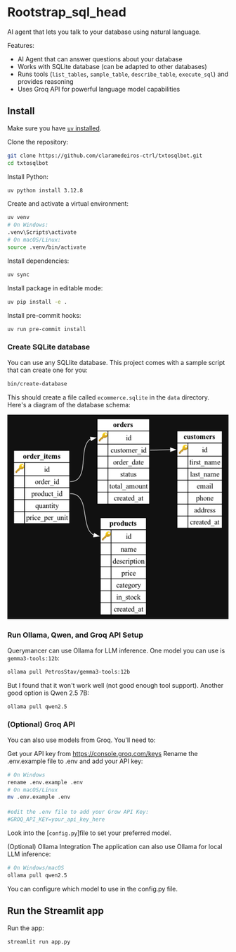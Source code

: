 # Rootstrap_sql_head

AI agent that lets you talk to your database using natural language.

Features:

- AI Agent that can answer questions about your database
- Works with SQLite database (can be adapted to other databases)
- Runs tools (`list_tables`, `sample_table`, `describe_table`, `execute_sql`) and provides reasoning
- Uses Groq API for powerful language model capabilities

## Install

Make sure you have [`uv` installed](https://docs.astral.sh/uv/getting-started/installation/).

Clone the repository:

```bash
git clone https://github.com/claramedeiros-ctrl/txtosqlbot.git
cd txtosqlbot
```

Install Python:

```bash
uv python install 3.12.8
```

Create and activate a virtual environment:

```bash
uv venv
# On Windows:
.venv\Scripts\activate
# On macOS/Linux:
source .venv/bin/activate
```

Install dependencies:

```bash
uv sync
```

Install package in editable mode:

```bash
uv pip install -e .
```

Install pre-commit hooks:

```bash
uv run pre-commit install
```

### Create SQLite database

You can use any SQLlite database. This project comes with a sample script that can create one for you:

```sh
bin/create-database
```

This should create a file called `ecommerce.sqlite` in the `data` directory. Here's a diagram of the database schema:

![SQLite database schema](.github/db-schema.png)

### Run Ollama, Qwen, and Groq API Setup

Querymancer can use Ollama for LLM inference. 
One model you can use is `gemma3-tools:12b`:

```bash
ollama pull PetrosStav/gemma3-tools:12b
```

But I found that it won't work well (not good enough tool support). Another good option is Qwen 2.5 7B:

```bash
ollama pull qwen2.5
```
### (Optional) Groq API

You can also use models from Groq. You'll need to:

Get your API key from https://console.groq.com/keys
Rename the .env.example file to .env and add your API key:

```bash
# On Windows
rename .env.example .env
# On macOS/Linux
mv .env.example .env

#edit the .env file to add your Grow API Key: 
#GROQ_API_KEY=your_api_key_here
```

Look into the [`config.py`]file to set your preferred model.

(Optional) Ollama Integration
The application can also use Ollama for local LLM inference:

```bash
# On Windows/macOS
ollama pull qwen2.5

```
You can configure which model to use in the config.py file.

## Run the Streamlit app

Run the app:

```bash
streamlit run app.py
```